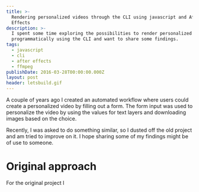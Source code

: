 ```yaml
---
title: >-
  Rendering personalized videos through the CLI using javascript and After
  Effects
description: >-
  I spent some time exploring the possibilities to render personalized videos
  programmatically using the CLI and want to share some findings.
tags:
  - javascript
  - cli
  - after effects
  - ffmpeg
publishDate: 2016-03-28T00:00:00.000Z
layout: post
header: letsbuild.gif
---
```


A couple of years ago I created an automated workflow where users could create a personalized video by filling out a form. The form input was used to personalize the video by using the values for text layers and downloading images based on the choice.

Recently, I was asked to do something similar, so I dusted off the old project and am tried to improve on it. I hope sharing some of my findings might be of use to someone.

# Original approach

For the original project I
